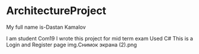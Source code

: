 # ArchitectureProject


My full name is-Dastan Kamalov

I am student Com19
I wrote this project for mid term exam
Used C#
This is a Login and Register page
img.Снимок экрана (2).png
